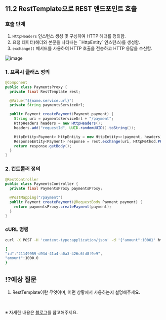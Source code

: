 ## 11.2 RestTemplate으로 REST 엔드포인트 호출

### 호출 단계

1. `HttpHeaders` 인스턴스 생성 및 구성하여 HTTP 헤더를 정의함.
2. 요청 데이터(헤더와 본문을 나타내는 ``HttpEntity` 인스턴스)를 생성함.
3. `exchange()` 메서드를 사용하여 HTTP 호출을 전송하고 HTTP 응답을 수신함.

![image](https://github.com/user-attachments/assets/cf7750f7-1289-421c-85b8-7ea489d3ec72)

### 1. 프록시 클래스 정의

```java
@Component
public class PaymentsProxy {
  private final RestTemplate rest;

  @Value("${name.service.url}")
  private String paymentsServiceUrl;

  public Payment createPayment(Payment payment) {
    String uri = paymentsServiceUrl + "/payment";
    HttpHeaders headers = new HttpHeaders();
    headers.add("requestId", UUID.randomUUID().toString());

    HttpEntity<Payment> httpEntity = new HttpEntity<>(payment, headers);
    ResponseEntity<Payment> response = rest.exchange(uri, HttpMethod.POST, httpEntity, Payment.class);
    return response.getBody();
  }
}
```

### 2. 컨트롤러 정의

```java
@RestController
public class PaymentsController {
  private final PaymentsProxy paymentsProxy;

  @PostMapping("/payment")
  public Payment createPayment(@RequestBody Payment payment) {
    return paymentsProxy.createPayment(payment);
  }
}
```

### cURL 명령

```bash
curl -X POST -H 'content-type:application/json' -d '{"amount":1000}' http://localhost:9090/payment
```

```bash
{
"id":"21149959-d93d-41a4-a0a3-426c6fd8f9e9",
"amount":1000.0
}
```

## ⁉️예상 질문

1. RestTemplate이란 무엇이며, 어떤 상황에서 사용하는지 설명해주세요.

&nbsp;

※ 자세한 내용은 [블로그](https://mandusitstudy.tistory.com/442)를 참고해주세요.